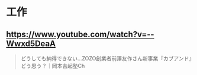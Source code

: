# 工作

## https://www.youtube.com/watch?v=--Wwxd5DeaA

> どうしても納得できない…ZOZO創業者前澤友作さん新事業『カブアンド』どう思う？｜岡本吉起塾Ch 
